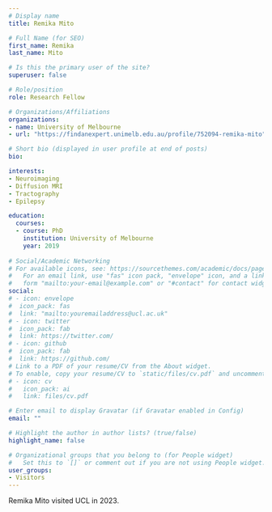 ```yaml
---
# Display name
title: Remika Mito

# Full Name (for SEO)
first_name: Remika
last_name: Mito

# Is this the primary user of the site?
superuser: false

# Role/position
role: Research Fellow

# Organizations/Affiliations
organizations:
- name: University of Melbourne
- url: "https://findanexpert.unimelb.edu.au/profile/752094-remika-mito"

# Short bio (displayed in user profile at end of posts)
bio: 

interests:
- Neuroimaging
- Diffusion MRI
- Tractography
- Epilepsy

education:
  courses:
  - course: PhD
    institution: University of Melbourne
    year: 2019
  
# Social/Academic Networking
# For available icons, see: https://sourcethemes.com/academic/docs/page-builder/#icons
#   For an email link, use "fas" icon pack, "envelope" icon, and a link in the
#   form "mailto:your-email@example.com" or "#contact" for contact widget.
social:
# - icon: envelope
#  icon_pack: fas
#  link: "mailto:youremailaddress@ucl.ac.uk"
# - icon: twitter
#  icon_pack: fab
#  link: https://twitter.com/
# - icon: github
#  icon_pack: fab
#  link: https://github.com/
# Link to a PDF of your resume/CV from the About widget.
# To enable, copy your resume/CV to `static/files/cv.pdf` and uncomment the lines below.
# - icon: cv
#   icon_pack: ai
#   link: files/cv.pdf

# Enter email to display Gravatar (if Gravatar enabled in Config)
email: ""

# Highlight the author in author lists? (true/false)
highlight_name: false

# Organizational groups that you belong to (for People widget)
#   Set this to `[]` or comment out if you are not using People widget.
user_groups:
- Visitors
---
```


Remika Mito visited UCL in 2023.
